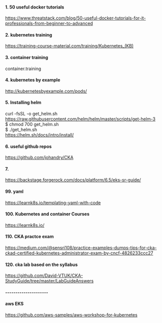 #### 1. 50 useful docker tutorials
https://www.threatstack.com/blog/50-useful-docker-tutorials-for-it-professionals-from-beginner-to-advanced


#### 2. kubernetes training
https://training-course-material.com/training/Kubernetes_(KB)


#### 3. container training

container.training


#### 4. kubernetes by example
http://kubernetesbyexample.com/pods/


#### 5. Installing helm
curl -fsSL -o get_helm.sh https://raw.githubusercontent.com/helm/helm/master/scripts/get-helm-3 \
$ chmod 700 get_helm.sh \
$ ./get_helm.sh \
https://helm.sh/docs/intro/install/ 


#### 6. useful github repos
https://github.com/johandry/CKA

#### 7. 
https://backstage.forgerock.com/docs/platform/6.5/eks-sr-guide/

#### 99. yaml
https://learnk8s.io/templating-yaml-with-code


#### 100. Kubernetes and container Courses
https://learnk8s.io/

#### 110. CKA practce exam 
https://medium.com/@sensri108/practice-examples-dumps-tips-for-cka-ckad-certified-kubernetes-administrator-exam-by-cncf-4826233ccc27

#### 120. cka lab based on the syllabus
https://github.com/David-VTUK/CKA-StudyGuide/tree/master/LabGuideAnswers




#### ---------------------
#### aws EKS
https://github.com/aws-samples/aws-workshop-for-kubernetes
